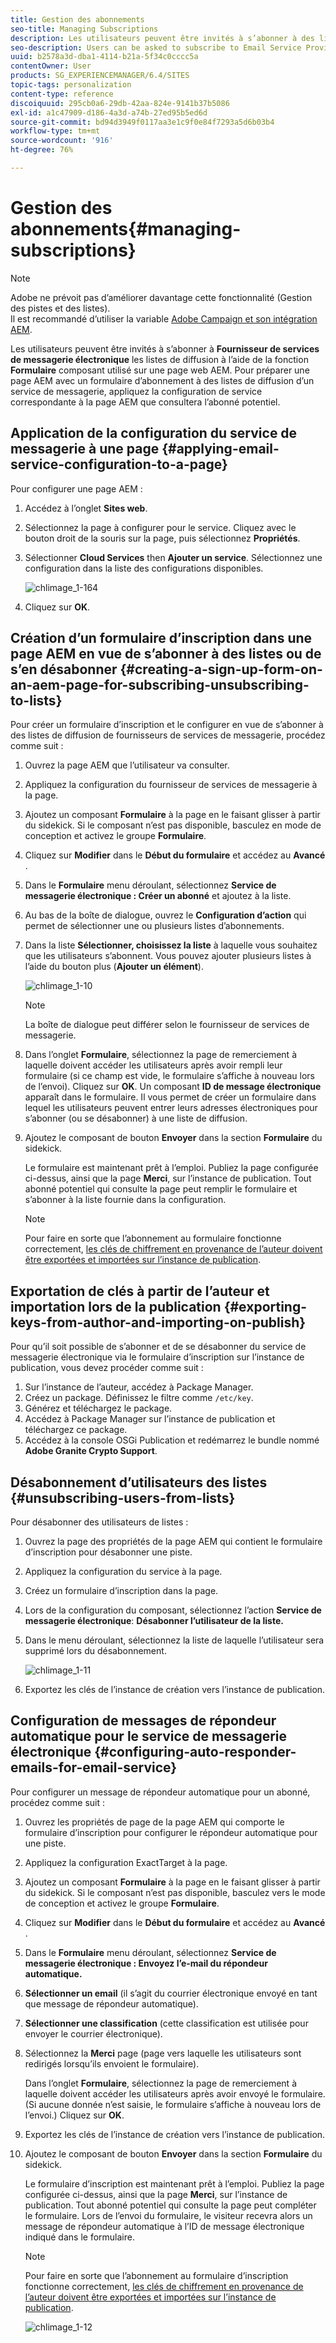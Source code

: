 ```yaml
---
title: Gestion des abonnements
seo-title: Managing Subscriptions
description: Les utilisateurs peuvent être invités à s’abonner à des listes de diffusion de fournisseurs de services de messagerie à l’aide du composant Formulaire utilisé sur une page web AEM. Pour préparer une page AEM avec un formulaire d’abonnement à des listes de diffusion d’un service de messagerie, appliquez la configuration de service correspondante à la page AEM que consultera l’abonné potentiel.
seo-description: Users can be asked to subscribe to Email Service Provider's mailing lists with the help of the Form component used on an AEM web page. To prepare an AEM page with a sign-up form for subscription to your e-mail service mailing lists, you must apply the corresponding service configuration to the AEM page that the potential subscriber will visit.
uuid: b2578a3d-dba1-4114-b21a-5f34c0cccc5a
contentOwner: User
products: SG_EXPERIENCEMANAGER/6.4/SITES
topic-tags: personalization
content-type: reference
discoiquuid: 295cb0a6-29db-42aa-824e-9141b37b5086
exl-id: a1c47909-d186-4a3d-a74b-27ed95b5ed6d
source-git-commit: bd94d3949f0117aa3e1c9f0e84f7293a5d6b03b4
workflow-type: tm+mt
source-wordcount: '916'
ht-degree: 76%

---
```


# Gestion des abonnements{#managing-subscriptions}

>[!NOTE]
>
>Adobe ne prévoit pas d’améliorer davantage cette fonctionnalité (Gestion des pistes et des listes).\
>Il est recommandé d’utiliser la variable [Adobe Campaign et son intégration AEM](/help/sites-administering/campaign.md).

Les utilisateurs peuvent être invités à s’abonner à **Fournisseur de services de messagerie électronique** les listes de diffusion à l’aide de la fonction **Formulaire** composant utilisé sur une page web AEM. Pour préparer une page AEM avec un formulaire d’abonnement à des listes de diffusion d’un service de messagerie, appliquez la configuration de service correspondante à la page AEM que consultera l’abonné potentiel.

## Application de la configuration du service de messagerie à une page {#applying-email-service-configuration-to-a-page}

Pour configurer une page AEM :

1. Accédez à l’onglet **Sites web**.
1. Sélectionnez la page à configurer pour le service. Cliquez avec le bouton droit de la souris sur la page, puis sélectionnez **Propriétés**.

1. Sélectionner **Cloud Services** then **Ajouter un service**. Sélectionnez une configuration dans la liste des configurations disponibles.

   ![chlimage_1-164](assets/chlimage_1-164.png)

1. Cliquez sur **OK**.

## Création d’un formulaire d’inscription dans une page AEM en vue de s’abonner à des listes ou de s’en désabonner {#creating-a-sign-up-form-on-an-aem-page-for-subscribing-unsubscribing-to-lists}

Pour créer un formulaire d’inscription et le configurer en vue de s’abonner à des listes de diffusion de fournisseurs de services de messagerie, procédez comme suit :

1. Ouvrez la page AEM que l’utilisateur va consulter.
1. Appliquez la configuration du fournisseur de services de messagerie à la page.

1. Ajoutez un composant **Formulaire** à la page en le faisant glisser à partir du sidekick. Si le composant n’est pas disponible, basculez en mode de conception et activez le groupe **Formulaire**.
1. Cliquez sur **Modifier** dans le **Début du formulaire** et accédez au **Avancé** .
1. Dans le **Formulaire** menu déroulant, sélectionnez **Service de messagerie électronique : Créer un abonné** et ajoutez à la liste.
1. Au bas de la boîte de dialogue, ouvrez le **Configuration d’action** qui permet de sélectionner une ou plusieurs listes d’abonnements.
1. Dans la liste **Sélectionner, choisissez la liste** à laquelle vous souhaitez que les utilisateurs s’abonnent. Vous pouvez ajouter plusieurs listes à l’aide du bouton plus (**Ajouter un élément**).

   ![chlimage_1-10](assets/chlimage_1-10.jpeg)

   >[!NOTE]
   >
   >La boîte de dialogue peut différer selon le fournisseur de services de messagerie.

1. Dans l’onglet **Formulaire**, sélectionnez la page de remerciement à laquelle doivent accéder les utilisateurs après avoir rempli leur formulaire (si ce champ est vide, le formulaire s’affiche à nouveau lors de l’envoi). Cliquez sur **OK**. Un composant **ID de message électronique** apparaît dans le formulaire. Il vous permet de créer un formulaire dans lequel les utilisateurs peuvent entrer leurs adresses électroniques pour s’abonner (ou se désabonner) à une liste de diffusion.
1. Ajoutez le composant de bouton **Envoyer** dans la section **Formulaire** du sidekick.

   Le formulaire est maintenant prêt à l’emploi. Publiez la page configurée ci-dessus, ainsi que la page **Merci**, sur l’instance de publication. Tout abonné potentiel qui consulte la page peut remplir le formulaire et s’abonner à la liste fournie dans la configuration.

   >[!NOTE]
   >
   >Pour faire en sorte que l’abonnement au formulaire fonctionne correctement, [les clés de chiffrement en provenance de l’auteur doivent être exportées et importées sur l’instance de publication](#exporting-keys-from-author-and-importing-on-publish).

## Exportation de clés à partir de l’auteur et importation lors de la publication {#exporting-keys-from-author-and-importing-on-publish}

Pour qu’il soit possible de s’abonner et de se désabonner du service de messagerie électronique via le formulaire d’inscription sur l’instance de publication, vous devez procéder comme suit :

1. Sur l’instance de l’auteur, accédez à Package Manager.
1. Créez un package. Définissez le filtre comme `/etc/key`.
1. Générez et téléchargez le package.
1. Accédez à Package Manager sur l’instance de publication et téléchargez ce package.
1. Accédez à la console OSGi Publication et redémarrez le bundle nommé **Adobe Granite Crypto Support**.

## Désabonnement d’utilisateurs des listes {#unsubscribing-users-from-lists}

Pour désabonner des utilisateurs de listes :

1. Ouvrez la page des propriétés de la page AEM qui contient le formulaire d’inscription pour désabonner une piste.
1. Appliquez la configuration du service à la page.
1. Créez un formulaire d’inscription dans la page.
1. Lors de la configuration du composant, sélectionnez l’action **Service de messagerie électronique**: **Désabonner l’utilisateur de la liste.**
1. Dans le menu déroulant, sélectionnez la liste de laquelle l’utilisateur sera supprimé lors du désabonnement.

   ![chlimage_1-11](assets/chlimage_1-11.jpeg)

1. Exportez les clés de l’instance de création vers l’instance de publication.

## Configuration de messages de répondeur automatique pour le service de messagerie électronique {#configuring-auto-responder-emails-for-email-service}

Pour configurer un message de répondeur automatique pour un abonné, procédez comme suit :

1. Ouvrez les propriétés de page de la page AEM qui comporte le formulaire d’inscription pour configurer le répondeur automatique pour une piste.
1. Appliquez la configuration ExactTarget à la page.

1. Ajoutez un composant **Formulaire** à la page en le faisant glisser à partir du sidekick. Si le composant n’est pas disponible, basculez vers le mode de conception et activez le groupe **Formulaire**.
1. Cliquez sur **Modifier** dans le **Début du formulaire** et accédez au **Avancé** .
1. Dans le **Formulaire** menu déroulant, sélectionnez **Service de messagerie électronique : Envoyez l’e-mail du répondeur automatique.**
1. **Sélectionner un email** (il s’agit du courrier électronique envoyé en tant que message de répondeur automatique).

1. **Sélectionner une classification** (cette classification est utilisée pour envoyer le courrier électronique).
1. Sélectionnez la **Merci** page (page vers laquelle les utilisateurs sont redirigés lorsqu’ils envoient le formulaire).

   Dans l’onglet **Formulaire**, sélectionnez la page de remerciement à laquelle doivent accéder les utilisateurs après avoir envoyé le formulaire. (Si aucune donnée n’est saisie, le formulaire s’affiche à nouveau lors de l’envoi.) Cliquez sur **OK**.

1. Exportez les clés de l’instance de création vers l’instance de publication.
1. Ajoutez le composant de bouton **Envoyer** dans la section **Formulaire** du sidekick.

   Le formulaire d’inscription est maintenant prêt à l’emploi. Publiez la page configurée ci-dessus, ainsi que la page **Merci**, sur l’instance de publication. Tout abonné potentiel qui consulte la page peut compléter le formulaire. Lors de l’envoi du formulaire, le visiteur recevra alors un message de répondeur automatique à l’ID de message électronique indiqué dans le formulaire.

   >[!NOTE]
   >
   >Pour faire en sorte que l’abonnement au formulaire d’inscription fonctionne correctement, [les clés de chiffrement en provenance de l’auteur doivent être exportées et importées sur l’instance de publication](#exporting-keys-from-author-and-importing-on-publish).

   ![chlimage_1-12](assets/chlimage_1-12.jpeg)
